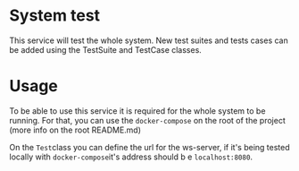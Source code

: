 # System test

This service will test the whole system.
New test suites and tests cases can be added using the TestSuite and TestCase classes.

# Usage

To be able to use this service it is required for the whole system to be running.
For that, you can use the `docker-compose` on the root of the project (more info on the root README.md)

On the `Test`class you can define the url for the ws-server, if it's being tested locally with `docker-compose`it's address should b e `localhost:8080`. 

